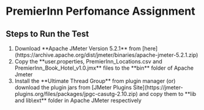 # PremierInn Perfomance Assignment

## Steps to Run the Test

<ol>
<li> Download **Apache JMeter Version 5.2.1** from [here](https://archive.apache.org/dist/jmeter/binaries/apache-jmeter-5.2.1.zip)</li>
<li> Copy the **user.properties, PremierInn_Locations.csv and PremierInn_Book_Hotel_v1.0.jmx** files to the **bin** folder of Apache Jmeter</li>
<li> Install the **Ultimate Thread Group** from plugin manager (or) download the plugin jars from [JMeter Plugins Site](https://jmeter-plugins.org/files/packages/jpgc-casutg-2.10.zip) and copy them to **lib and lib\ext** folder in Apache JMeter respectively</li>
</ol>



